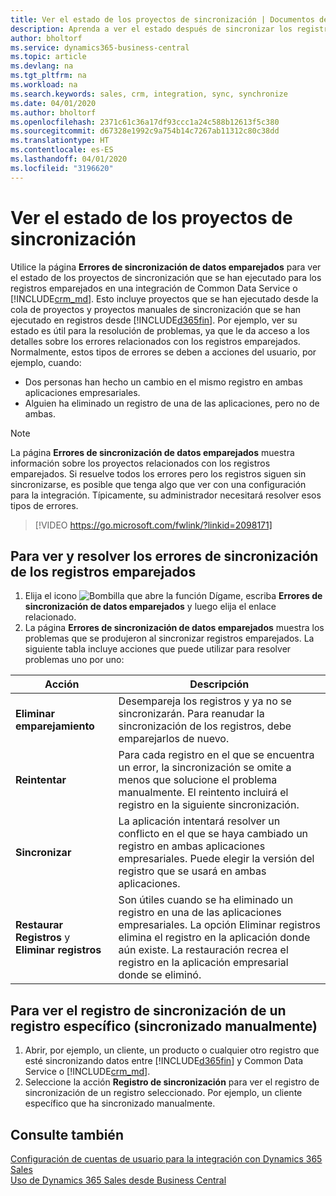 ```yaml
---
title: Ver el estado de los proyectos de sincronización | Documentos de Microsoft
description: Aprenda a ver el estado después de sincronizar los registros emparejados.
author: bholtorf
ms.service: dynamics365-business-central
ms.topic: article
ms.devlang: na
ms.tgt_pltfrm: na
ms.workload: na
ms.search.keywords: sales, crm, integration, sync, synchronize
ms.date: 04/01/2020
ms.author: bholtorf
ms.openlocfilehash: 2371c61c36a17df93ccc1a24c588b12613f5c380
ms.sourcegitcommit: d67328e1992c9a754b14c7267ab11312c80c38dd
ms.translationtype: HT
ms.contentlocale: es-ES
ms.lasthandoff: 04/01/2020
ms.locfileid: "3196620"
---
```

# <a name="view-the-status-of-synchronization-jobs"></a>Ver el estado de los proyectos de sincronización
Utilice la página **Errores de sincronización de datos emparejados** para ver el estado de los proyectos de sincronización que se han ejecutado para los registros emparejados en una integración de Common Data Service o [!INCLUDE[crm_md](includes/crm_md.md)]. Esto incluye proyectos que se han ejecutado desde la cola de proyectos y proyectos manuales de sincronización que se han ejecutado en registros desde [!INCLUDE[d365fin](includes/d365fin_md.md)]. Por ejemplo, ver su estado es útil para la resolución de problemas, ya que le da acceso a los detalles sobre los errores relacionados con los registros emparejados. Normalmente, estos tipos de errores se deben a acciones del usuario, por ejemplo, cuando:  

* Dos personas han hecho un cambio en el mismo registro en ambas aplicaciones empresariales.
* Alguien ha eliminado un registro de una de las aplicaciones, pero no de ambas.

> [!Note]
> La página **Errores de sincronización de datos emparejados** muestra información sobre los proyectos relacionados con los registros emparejados. Si resuelve todos los errores pero los registros siguen sin sincronizarse, es posible que tenga algo que ver con una configuración para la integración. Típicamente, su administrador necesitará resolver esos tipos de errores.   

> [!VIDEO https://go.microsoft.com/fwlink/?linkid=2098171]

## <a name="to-view-and-resolve-synchronization-errors-for-coupled-records"></a>Para ver y resolver los errores de sincronización de los registros emparejados
1. Elija el icono ![Bombilla que abre la función Dígame](media/ui-search/search_small.png "Dígame qué desea hacer"), escriba **Errores de sincronización de datos emparejados** y luego elija el enlace relacionado.
2. La página **Errores de sincronización de datos emparejados** muestra los problemas que se produjeron al sincronizar registros emparejados. La siguiente tabla incluye acciones que puede utilizar para resolver problemas uno por uno:

|Acción|Descripción|
|----|----|
|**Eliminar emparejamiento**|Desempareja los registros y ya no se sincronizarán. Para reanudar la sincronización de los registros, debe emparejarlos de nuevo.|
|**Reintentar**|Para cada registro en el que se encuentra un error, la sincronización se omite a menos que solucione el problema manualmente. El reintento incluirá el registro en la siguiente sincronización.|
|**Sincronizar**|La aplicación intentará resolver un conflicto en el que se haya cambiado un registro en ambas aplicaciones empresariales. Puede elegir la versión del registro que se usará en ambas aplicaciones.|
|**Restaurar Registros** y **Eliminar registros**|Son útiles cuando se ha eliminado un registro en una de las aplicaciones empresariales. La opción Eliminar registros elimina el registro en la aplicación donde aún existe. La restauración recrea el registro en la aplicación empresarial donde se eliminó.|

## <a name="to-view-the-synchronization-log-for-a-specific-manually-synchronized-record"></a>Para ver el registro de sincronización de un registro específico (sincronizado manualmente)
1. Abrir, por ejemplo, un cliente, un producto o cualquier otro registro que esté sincronizando datos entre [!INCLUDE[d365fin](includes/d365fin_md.md)] y Common Data Service o [!INCLUDE[crm_md](includes/crm_md.md)].
2. Seleccione la acción **Registro de sincronización** para ver el registro de sincronización de un registro seleccionado. Por ejemplo, un cliente específico que ha sincronizado manualmente.

## <a name="see-also"></a>Consulte también  
[Configuración de cuentas de usuario para la integración con Dynamics 365 Sales](admin-setting-up-integration-with-dynamics-sales.md)  
[Uso de Dynamics 365 Sales desde Business Central](marketing-integrate-dynamicscrm.md)
